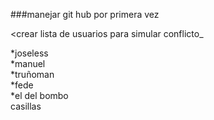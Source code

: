 ###manejar git hub por primera vez


<crear lista de usuarios para simular conflicto_


*joseless        
*manuel  
*truñoman     
*fede      
*el del bombo      
casillas      

